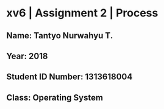 # xv6 | Assignment 2 | Process
## Name: Tantyo Nurwahyu T.
## Year: 2018
## Student ID Number: 1313618004
## Class: Operating System
